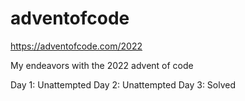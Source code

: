 # adventofcode
https://adventofcode.com/2022

My endeavors with the 2022 advent of code

Day 1: Unattempted
Day 2: Unattempted
Day 3: Solved 
